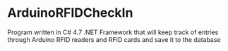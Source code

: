 # ArduinoRFIDCheckIn

Program written in C# 4.7 .NET Framework that will keep track of entries through Arduino RFID readers and RFID cards and save it to the database

